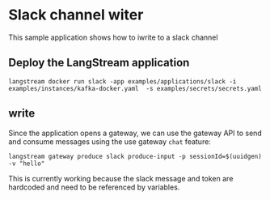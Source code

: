 # Slack channel witer

This sample application shows how to iwrite to a slack channel


## Deploy the LangStream application
```
langstream docker run slack -app examples/applications/slack -i examples/instances/kafka-docker.yaml  -s examples/secrets/secrets.yaml
```

## write

Since the application opens a gateway, we can use the gateway API to send and consume messages using the use gateway `chat` feature:
```
langstream gateway produce slack produce-input -p sessionId=$(uuidgen) -v "hello"
```

This is currently working because the slack message and token are hardcoded and need to be referenced by variables.

